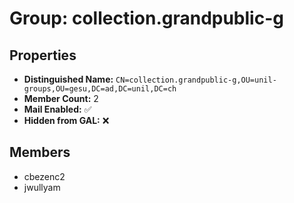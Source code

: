 # Group: collection.grandpublic-g

## Properties

- **Distinguished Name:** `CN=collection.grandpublic-g,OU=unil-groups,OU=gesu,DC=ad,DC=unil,DC=ch`
- **Member Count:** 2
- **Mail Enabled:** ✅
- **Hidden from GAL:** ❌

## Members

- cbezenc2
- jwullyam
